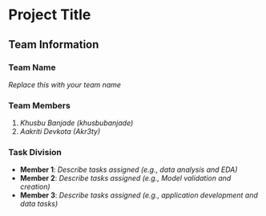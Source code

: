 # Project Title

## Team Information

### Team Name
*Replace this with your team name*

### Team Members
1. *Khusbu Banjade (khusbubanjade)*
2. *Aakriti Devkota (Akr3ty)*

### Task Division
- **Member 1**: *Describe tasks assigned (e.g., data analysis and EDA)*
- **Member 2**: *Describe tasks assigned (e.g., Model validation and creation)*
- **Member 3**: *Describe tasks assigned (e.g., application development and data tasks)*
